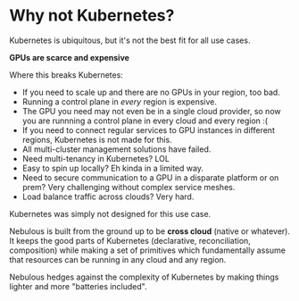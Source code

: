 # Why not Kubernetes?

Kubernetes is ubiquitous, but it's not the best fit for all use cases. 

__GPUs are scarce and expensive__

Where this breaks Kubernetes:

* If you need to scale up and there are no GPUs in your region, too bad.
* Running a control plane in _every_ region is expensive.
* The GPU you need may not even be in a single cloud provider, so now you are runnning a control plane in every cloud and every region :(
* If you need to connect regular services to GPU instances in different regions, Kubernetes is not made for this.
* All multi-cluster management solutions have failed.
* Need multi-tenancy in Kubernetes? LOL
* Easy to spin up locally? Eh kinda in a limited way.
* Need to secure communication to a GPU in a disparate platform or on prem? Very challenging without complex service meshes.
* Load balance traffic across clouds? Very hard.


Kubernetes was simply not designed for this use case.   

Nebulous is built from the ground up to be __cross cloud__ (native or whatever). It keeps the good parts of Kubernetes (declarative, reconciliation, composition) while making a set of primitives which fundamentally assume that resources can be running in any cloud and any region.

Nebulous hedges against the complexity of Kubernetes by making things lighter and more "batteries included".
